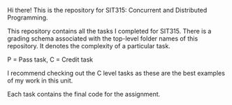 Hi there! This is the repository for SIT315: Concurrent and Distributed Programming.

This repository contains all the tasks I completed for SIT315.
There is a grading schema associated with the top-level folder names of this repository. It denotes the complexity of a particular task.

P = Pass task,
C = Credit task

I recommend checking out the C level tasks as these are the best examples of my work in this unit.

Each task contains the final code for the assignment.
